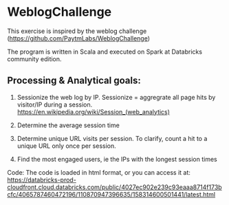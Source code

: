 # WeblogChallenge

This exercise is inspired by the weblog challenge (https://github.com/PaytmLabs/WeblogChallenge)

The program is written in Scala and executed on Spark at Databricks community edition.

## Processing & Analytical goals:

1. Sessionize the web log by IP. Sessionize = aggregrate all page hits by visitor/IP during a session.
    https://en.wikipedia.org/wiki/Session_(web_analytics)

2. Determine the average session time

3. Determine unique URL visits per session. To clarify, count a hit to a unique URL only once per session.

4. Find the most engaged users, ie the IPs with the longest session times

Code:
    The code is loaded in html format, or you can access it at: https://databricks-prod-cloudfront.cloud.databricks.com/public/4027ec902e239c93eaaa8714f173bcfc/4065787460472196/110870947396635/158314600501441/latest.html
    
